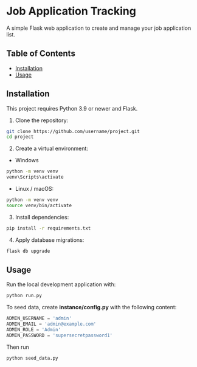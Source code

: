 # Job Application Tracking
A simple Flask web application to create and manage your job application list.

## Table of Contents
- [Installation](#Installation)
- [Usage](#Usage)

## Installation

This project requires Python 3.9 or newer and Flask.

1. Clone the repository:

```bash
git clone https://github.com/username/project.git
cd project
```
2. Create a virtual environment:

- Windows
```bash
python -m venv venv
venv\Scripts\activate
```
- Linux / macOS:
```bash
python -m venv venv
source venv/bin/activate
```

3. Install dependencies:
```bash
pip install -r requirements.txt
```

4. Apply database migrations:
```bash
flask db upgrade
```

## Usage

Run the local development application with:

```bash
python run.py
```

To seed data, create **instance/config.py** with the following content:

```python
ADMIN_USERNAME = 'admin'
ADMIN_EMAIL = 'admin@example.com'
ADMIN_ROLE = 'Admin'
ADMIN_PASSWORD = 'supersecretpassword1'
```

Then run
```bash
python seed_data.py
```